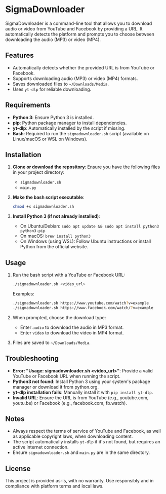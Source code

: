 # SigmaDownloader

SigmaDownloader is a command-line tool that allows you to download audio or video from YouTube and Facebook by providing a URL. It automatically detects the platform and prompts you to choose between downloading the audio (MP3) or video (MP4).

## Features
- Automatically detects whether the provided URL is from YouTube or Facebook.
- Supports downloading audio (MP3) or video (MP4) formats.
- Saves downloaded files to `~/Downloads/Media`.
- Uses `yt-dlp` for reliable downloading.

## Requirements
- **Python 3**: Ensure Python 3 is installed.
- **pip**: Python package manager to install dependencies.
- **yt-dlp**: Automatically installed by the script if missing.
- **Bash**: Required to run the `sigmadownloader.sh` script (available on Linux/macOS or WSL on Windows).

## Installation
1. **Clone or download the repository**:
   Ensure you have the following files in your project directory:
   - `sigmadownloader.sh`
   - `main.py`

2. **Make the bash script executable**:
   ```bash
   chmod +x sigmadownloader.sh
   ```

3. **Install Python 3 (if not already installed)**:
   - On Ubuntu/Debian: `sudo apt update && sudo apt install python3 python3-pip`
   - On macOS: `brew install python3`
   - On Windows (using WSL): Follow Ubuntu instructions or install Python from the official website.

## Usage
1. Run the bash script with a YouTube or Facebook URL:
   ```bash
   ./sigmadownloader.sh <video_url>
   ```
   Examples:
   ```bash
   ./sigmadownloader.sh https://www.youtube.com/watch?v=example
   ./sigmadownloader.sh https://www.facebook.com/watch/?v=example
   ```

2. When prompted, choose the download type:
   - Enter `audio` to download the audio in MP3 format.
   - Enter `video` to download the video in MP4 format.

3. Files are saved to `~/Downloads/Media`.

## Troubleshooting
- **Error: "Usage: sigmadownloader.sh <video_url>"**: Provide a valid YouTube or Facebook URL when running the script.
- **Python3 not found**: Install Python 3 using your system's package manager or download it from python.org.
- **yt-dlp installation fails**: Manually install it with `pip install yt-dlp`.
- **Invalid URL**: Ensure the URL is from YouTube (e.g., youtube.com, youtu.be) or Facebook (e.g., facebook.com, fb.watch).

## Notes
- Always respect the terms of service of YouTube and Facebook, as well as applicable copyright laws, when downloading content.
- The script automatically installs `yt-dlp` if it's not found, but requires an active internet connection.
- Ensure `sigmadownloader.sh` and `main.py` are in the same directory.

## License
This project is provided as-is, with no warranty. Use responsibly and in compliance with platform terms and local laws.
